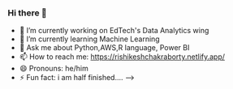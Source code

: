 ### Hi there 👋

- 🔭 I’m currently working on EdTech's Data Analytics wing
- 🌱 I’m currently learning Machine Learning
- 💬 Ask me about Python,AWS,R language, Power BI
- 📫 How to reach me: https://rishikeshchakraborty.netlify.app/
- 😄 Pronouns: he/him
- ⚡ Fun fact: i am half finished....
-->
